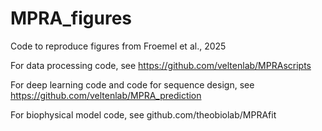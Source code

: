 # MPRA_figures

Code to reproduce figures from Froemel et al., 2025

For data processing code, see https://github.com/veltenlab/MPRAscripts

For deep learning code and code for sequence design, see https://github.com/veltenlab/MPRA_prediction

For biophysical model code, see github.com/theobiolab/MPRAfit
